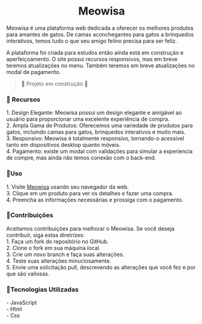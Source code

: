 <h1 align="center"> Meowisa </h1>

<p>
Meowisa é uma plataforma web dedicada a oferecer os melhores produtos para amantes de gatos. De camas aconchegantes para gatos a brinquedos interativos, temos tudo o que seu amigo felino precisa para ser feliz. 

A plataforma foi criada para estudos então ainda está em construção e aperfeiçoamento. O site possui recursos responsivos, mas em breve teremos atualizações no menu. Também teremos em breve atualizações no modal de pagamento.
</p>

> :construction: Projeto em construção :construction:

<h3> 🚩 Recursos </h3>
<p> 
1. Design Elegante: Meowisa possui um design elegante e amigável ao usuário para proporcionar uma excelente experiência de compra.<br>
2. Ampla Gama de Produtos: Oferecemos uma variedade de produtos para gatos, incluindo camas para gatos, brinquedos interativos e muito mais.<br>
3. Responsivo: Meowisa é totalmente responsivo, tornando-o acessível tanto em dispositivos desktop quanto móveis.<br>
4. Pagamento: existe um modal com validações para simular a experiencia de compre, mas ainda não temos conexão com o back-end.<br>
</p>

<h3> 🚩Uso</h3>

<p>
1. Visite <a href="https://marisabarros11.github.io/E-commerce_Meowisa/">Meowisa</a> usando seu navegador da web.<br>
3. Clique em um produto para ver os detalhes e fazer uma compra.<br>
4. Preencha as informações necessárias e prossiga com o pagamento.<br>
</p>

<h3> 🚩Contribuições</h3>

<p>
Aceitamos contribuições para melhorar o Meowisa. Se você deseja contribuir, siga estas diretrizes:<br>
1. Faça um fork do repositório no GitHub.<br>
2. Clone o fork em sua máquina local.<br>
3. Crie um novo branch e faça suas alterações.<br>
4. Teste suas alterações minuciosamente.<br>
5. Envie uma solicitação pull, descrevendo as alterações que você fez e por que são valiosas.<br>
</p>

<h3>🚩Tecnologias Utilizadas</h3>

<p>
- JavaScript<br>
- Html<br>
- Css<br>
</p>
